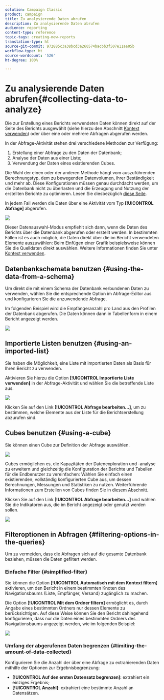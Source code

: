 ```yaml
---
solution: Campaign Classic
product: campaign
title: Zu analysierende Daten abrufen
description: Zu analysierende Daten abrufen
audience: reporting
content-type: reference
topic-tags: creating-new-reports
translation-type: ht
source-git-commit: 972885c3a38bcd3a260574bacbb3f507e11ae05b
workflow-type: ht
source-wordcount: '526'
ht-degree: 100%

---
```



# Zu analysierende Daten abrufen{#collecting-data-to-analyze}

Die zur Erstellung eines Berichts verwendeten Daten können direkt auf der Seite des Berichts ausgewählt (siehe hierzu den Abschnitt [Kontext verwenden](../../reporting/using/using-the-context.md)) oder über eine oder mehrere Abfragen abgerufen werden.

In der Abfrage-Aktivität stehen drei verschiedene Methoden zur Verfügung:

1. Erstellung einer Abfrage zu den Daten der Datenbank;
1. Analyse der Daten aus einer Liste;
1. Verwendung der Daten eines existierenden Cubes.

Die Wahl der einen oder der anderen Methode hängt vom auszuführenden Berechnungstyp, dem zu bewegenden Datenvolumen, ihrer Beständigkeit und mehr ab. Diese Konfigurationen müssen genau durchdacht werden, um die Datenbank nicht zu überlasten und die Erzeugung und Nutzung der erstellten Berichte zu optimieren. Lesen Sie diesbezüglich [diese Seite](../../reporting/using/best-practices.md#optimizing-report-creation).

In jedem Fall werden die Daten über eine Aktivität vom Typ **[!UICONTROL Abfrage]** abgerufen.

![](assets/reporting_query_edit.png)

Dieser Datenauswahl-Modus empfiehlt sich dann, wenn die Daten des Berichts über die Datenbank abgerufen oder erstellt werden. In bestimmten Fällen ist es auch möglich, die Daten direkt über die im Bericht verwendeten Elemente auszuwählen: Beim Einfügen einer Grafik beispielsweise können Sie die Quelldaten direkt auswählen. Weitere Informationen finden Sie unter [Kontext verwenden](../../reporting/using/using-the-context.md).

## Datenbankschemata benutzen {#using-the-data-from-a-schema}

Um direkt die mit einem Schema der Datenbank verbundenen Daten zu verwenden, wählen Sie die entsprechende Option im Abfrage-Editor aus und konfigurieren Sie die anzuwendende Abfrage.

Im folgenden Beispiel wird die Empfängeranzahl pro Land aus den Profilen der Datenbank abgerufen. Die Daten können dann in Tabellenform in einem Bericht angezeigt werden.

![](assets/reporting_query_from_schema.png)

## Importierte Listen benutzen {#using-an-imported-list}

Sie haben die Möglichkeit, eine Liste mit importierten Daten als Basis für Ihren Bericht zu verwenden.

Aktivieren Sie hierzu die Option **[!UICONTROL Importierte Liste verwenden]** in der Abfrage-Aktivität und wählen Sie die betreffende Liste aus.

![](assets/reporting_query_from_list.png)

Klicken Sie auf den Link **[!UICONTROL Abfrage bearbeiten...]**, um zu bestimmen, welche Elemente aus der Liste für die Berichtserstellung abzurufen sind.

## Cubes benutzen {#using-a-cube}

Sie können einen Cube zur Definition der Abfrage auswählen.

![](assets/reporting_query_from_cube.png)

Cubes ermöglichen es, die Kapazitäten der Datenexploration und -analyse zu erweitern und gleichzeitig die Konfiguration der Berichte und Tabellen für die Endbenutzer zu vereinfachen: Wählen Sie einfach einen existierenden, vollständig konfigurierten Cube aus, um dessen Berechnungen, Messungen und Statistiken zu nutzen. Weiterführende Informationen zum Erstellen von Cubes finden Sie in [diesem Abschnitt](../../reporting/using/about-cubes.md).

Klicken Sie auf den Link **[!UICONTROL Abfrage bearbeiten...]** und wählen Sie die Indikatoren aus, die im Bericht angezeigt oder genutzt werden sollen.

![](assets/reporting_query_from_cube_edit_query.png)

## Filteroptionen in Abfragen {#filtering-options-in-the-queries}

Um zu vermeiden, dass die Abfragen sich auf die gesamte Datenbank beziehen, müssen die Daten gefiltert werden.

### Einfache Filter {#simplified-filter}

Sie können die Option **[!UICONTROL Automatisch mit dem Kontext filtern]** aktivieren, um den Bericht in einem bestimmten Knoten des Navigationsbaums (Liste, Empfänger, Versand) zugänglich zu machen.

Die Option **[!UICONTROL Mit dem Ordner filtern]** ermöglicht es, durch Angabe eines bestimmten Ordners nur dessen Elemente zu berücksichtigen. Auf diese Weise können Sie den Bericht dahingehend konfigurieren, dass nur die Daten eines bestimmten Ordners des Navigationsbaums angezeigt werden, wie im folgenden Beispiel:

![](assets/reporting_control_folder.png)

### Umfang der abgerufenen Daten begrenzen {#limiting-the-amount-of-data-collected}

Konfigurieren Sie die Anzahl der über eine Abfrage zu extrahierenden Daten mithilfe der Optionen zur Ergebnisbegrenzung:

* **[!UICONTROL Auf den ersten Datensatz begrenzen]**: extrahiert ein einziges Ergebnis;
* **[!UICONTROL Anzahl]**: extrahiert eine bestimmte Anzahl an Datensätzen.

